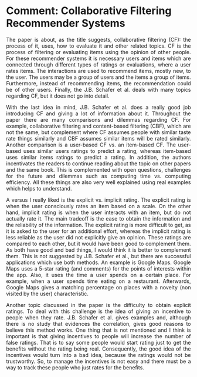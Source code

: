 # Comment: Collaborative Filtering Recommender Systems

<p align="justify">
  The paper is about, as the title suggests, collaborative filtering (CF): the process of it, uses, how to evaluate it and other related topics. CF is the process of filtering or evaluating items using the opinion of other people. For these recommender systems it is necessary users and items which are connected through different types of ratings or evaluations, where a user rates items. The interactions are used to recommend items, mostly new, to the user. The users may be a group of users and the items a group of items. Furthermore, instead of recommending items, the recommendation could be of other users. Finally, the J.B. Schafer et al. deals with many topics regarding CF, but it does not go into detail.
</p>

<p align="justify">
  With the last idea in mind, J.B. Schafer et al. does a really good job introducing CF and giving a lot of information about it. Throughout the paper there are many comparisons and dilemmas regarding CF. For example, collaborative filtering and content-based filtering (CBF), which are not the same, but complement where CF assumes people with similar taste rate things similarly and CBF assumes similar items will be rated similarly. Another comparison is a user-based CF vs. an item-based CF. The user-based uses similar users ratings to predict a rating, whereas item-based uses similar items ratings to predict a rating. In addition, the authors incentivates the readers to continue reading about the topic on other papers and the same book. This is complemented with open questions, challenges for the future and dilemmas such as computing time vs. computing efficiency. All these things are also very well explained using real examples which helps to understand.
</p>

<p align="justify">
  A versus I really liked is the explicit vs. implicit rating. The explicit rating is when the user consciously rates an item based on a scale. On the other hand, implicit rating is when the user interacts with an item, but do not actually rate it. The main tradeoff is the ease to obtain the information and the reliability of the information. The explicit rating is more difficult to get, as it is asked to the user for an additional effort, whereas the implicit rating is less reliable as the user did not explicitly give an opinion. These ratings are compared to each other, but it would have been good to complement them. As both have good and bad things, I would think it is better to complement them. This is not suggested by J.B. Schafer et al., but there are successful applications which use both methods. An example is Google Maps. Google Maps uses a 5-star rating (and comments) for the points of interests within the app. Also, it uses the time a user spends on a certain place. For example, when a user spends time eating on a restaurant. Afterwards, Google Maps gives a matching percentage on places with a novelty (non visited by the user) characteristic.
</p>

<p align="justify">
  Another topic discussed in the paper is the difficulty to obtain explicit ratings. To deal with this challenge is the idea of giving an incentive to people when they rate. J.B. Schafer et al. gives examples and, although there is no study that evidences the correlation, gives good reasons to believe this method works. One thing that is not mentioned and I think is important is that giving incentives to people will increase the number of false ratings. That is to say some people would start rating just to get the benefits without the rating being real. Consequently, the good idea of the incentives would turn into a bad idea, because the ratings would not be trustworthy. So, to manage the incentives is not easy and there must be a way to track these people who just rates for the benefits.
</p>
